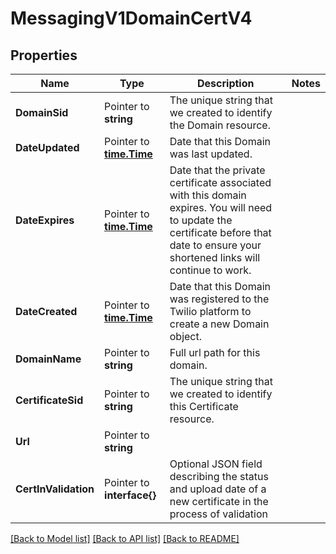# MessagingV1DomainCertV4

## Properties

Name | Type | Description | Notes
------------ | ------------- | ------------- | -------------
**DomainSid** | Pointer to **string** | The unique string that we created to identify the Domain resource. |
**DateUpdated** | Pointer to [**time.Time**](time.Time.md) | Date that this Domain was last updated. |
**DateExpires** | Pointer to [**time.Time**](time.Time.md) | Date that the private certificate associated with this domain expires. You will need to update the certificate before that date to ensure your shortened links will continue to work. |
**DateCreated** | Pointer to [**time.Time**](time.Time.md) | Date that this Domain was registered to the Twilio platform to create a new Domain object. |
**DomainName** | Pointer to **string** | Full url path for this domain. |
**CertificateSid** | Pointer to **string** | The unique string that we created to identify this Certificate resource. |
**Url** | Pointer to **string** |  |
**CertInValidation** | Pointer to **interface{}** | Optional JSON field describing the status and upload date of a new certificate in the process of validation |

[[Back to Model list]](../README.md#documentation-for-models) [[Back to API list]](../README.md#documentation-for-api-endpoints) [[Back to README]](../README.md)


